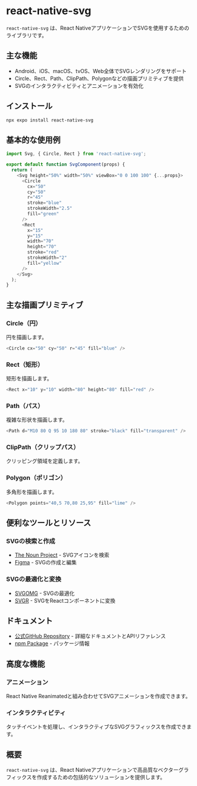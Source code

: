 # react-native-svg

`react-native-svg` は、React NativeアプリケーションでSVGを使用するためのライブラリです。

## 主な機能

- Android、iOS、macOS、tvOS、Web全体でSVGレンダリングをサポート
- Circle、Rect、Path、ClipPath、Polygonなどの描画プリミティブを提供
- SVGのインタラクティビティとアニメーションを有効化

## インストール

```bash
npx expo install react-native-svg
```

## 基本的な使用例

```javascript
import Svg, { Circle, Rect } from 'react-native-svg';

export default function SvgComponent(props) {
  return (
    <Svg height="50%" width="50%" viewBox="0 0 100 100" {...props}>
      <Circle
        cx="50"
        cy="50"
        r="45"
        stroke="blue"
        strokeWidth="2.5"
        fill="green"
      />
      <Rect
        x="15"
        y="15"
        width="70"
        height="70"
        stroke="red"
        strokeWidth="2"
        fill="yellow"
      />
    </Svg>
  );
}
```

## 主な描画プリミティブ

### Circle（円）

円を描画します。

```javascript
<Circle cx="50" cy="50" r="45" fill="blue" />
```

### Rect（矩形）

矩形を描画します。

```javascript
<Rect x="10" y="10" width="80" height="80" fill="red" />
```

### Path（パス）

複雑な形状を描画します。

```javascript
<Path d="M10 80 Q 95 10 180 80" stroke="black" fill="transparent" />
```

### ClipPath（クリップパス）

クリッピング領域を定義します。

### Polygon（ポリゴン）

多角形を描画します。

```javascript
<Polygon points="40,5 70,80 25,95" fill="lime" />
```

## 便利なツールとリソース

### SVGの検索と作成

- [The Noun Project](https://thenounproject.com/) - SVGアイコンを検索
- [Figma](https://www.figma.com/) - SVGの作成と編集

### SVGの最適化と変換

- [SVGOMG](https://jakearchibald.github.io/svgomg/) - SVGの最適化
- [SVGR](https://react-svgr.com/playground/) - SVGをReactコンポーネントに変換

## ドキュメント

- [公式GitHub Repository](https://github.com/software-mansion/react-native-svg) - 詳細なドキュメントとAPIリファレンス
- [npm Package](https://www.npmjs.com/package/react-native-svg) - パッケージ情報

## 高度な機能

### アニメーション

React Native Reanimatedと組み合わせてSVGアニメーションを作成できます。

### インタラクティビティ

タッチイベントを処理し、インタラクティブなSVGグラフィックスを作成できます。

## 概要

`react-native-svg` は、React Nativeアプリケーションで高品質なベクターグラフィックスを作成するための包括的なソリューションを提供します。
